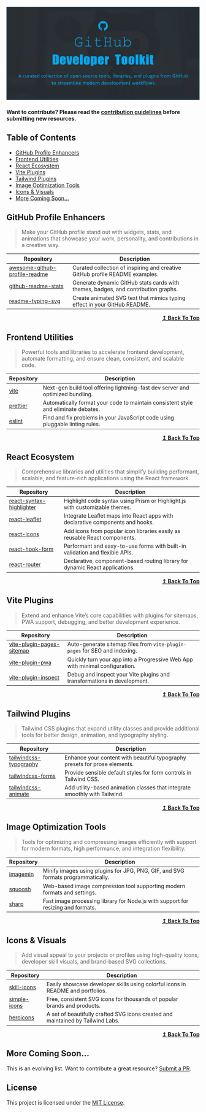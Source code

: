 ![Repository Banner](repobanner.png)

#### Want to contribute? Please read the [contribution guidelines](CONTRIBUTING.md) before submitting new resources.

## Table of Contents

- [GitHub Profile Enhancers](#github-profile-enhancers)
- [Frontend Utilities](#frontend-utilities)
- [React Ecosystem](#react-ecosystem)
- [Vite Plugins](#vite-plugins)
- [Tailwind Plugins](#tailwind-plugins)
- [Image Optimization Tools](#image-optimization-tools)
- [Icons & Visuals](#icons--visuals)
- [More Coming Soon...](#more-coming-soon)

## GitHub Profile Enhancers

> Make your GitHub profile stand out with widgets, stats, and animations that showcase your work, personality, and contributions in a creative way.

| Repository | Description |
|------------|-------------|
| [awesome-github-profile-readme](https://github.com/abhisheknaiidu/awesome-github-profile-readme) | Curated collection of inspiring and creative GitHub profile README examples. |
| [github-readme-stats](https://github.com/anuraghazra/github-readme-stats) | Generate dynamic GitHub stats cards with themes, badges, and contribution graphs. |
| [readme-typing-svg](https://github.com/DenverCoder1/readme-typing-svg) | Create animated SVG text that mimics typing effect in your GitHub README. |

<div align="right">
    <b><a href="#table-of-contents">↥ Back To Top</a></b>
</div>

## Frontend Utilities

> Powerful tools and libraries to accelerate frontend development, automate formatting, and ensure clean, consistent, and scalable code.

| Repository | Description |
|------------|-------------|
| [vite](https://github.com/vitejs/vite) | Next-gen build tool offering lightning-fast dev server and optimized bundling. |
| [prettier](https://github.com/prettier/prettier) | Automatically format your code to maintain consistent style and eliminate debates. |
| [eslint](https://github.com/eslint/eslint) | Find and fix problems in your JavaScript code using pluggable linting rules. |

<div align="right">
    <b><a href="#table-of-contents">↥ Back To Top</a></b>
</div>

## React Ecosystem

> Comprehensive libraries and utilities that simplify building performant, scalable, and feature-rich applications using the React framework.

| Repository | Description |
|------------|-------------|
| [react-syntax-highlighter](https://github.com/react-syntax-highlighter/react-syntax-highlighter) | Highlight code syntax using Prism or Highlight.js with customizable themes. |
| [react-leaflet](https://github.com/PaulLeCam/react-leaflet) | Integrate Leaflet maps into React apps with declarative components and hooks. |
| [react-icons](https://github.com/react-icons/react-icons) | Add icons from popular icon libraries easily as reusable React components. |
| [react-hook-form](https://github.com/react-hook-form/react-hook-form) | Performant and easy-to-use forms with built-in validation and flexible APIs. |
| [react-router](https://github.com/remix-run/react-router) | Declarative, component-based routing library for dynamic React applications. |

<div align="right">
    <b><a href="#table-of-contents">↥ Back To Top</a></b>
</div>

## Vite Plugins

> Extend and enhance Vite’s core capabilities with plugins for sitemaps, PWA support, debugging, and better development experience.

| Repository | Description |
|------------|-------------|
| [vite-plugin-pages-sitemap](https://github.com/hiro-sun/vite-plugin-pages-sitemap) | Auto-generate sitemap files from `vite-plugin-pages` for SEO and indexing. |
| [vite-plugin-pwa](https://github.com/antfu/vite-plugin-pwa) | Quickly turn your app into a Progressive Web App with minimal configuration. |
| [vite-plugin-inspect](https://github.com/antfu/vite-plugin-inspect) | Debug and inspect your Vite plugins and transformations in development. |

<div align="right">
    <b><a href="#table-of-contents">↥ Back To Top</a></b>
</div>

## Tailwind Plugins

> Tailwind CSS plugins that expand utility classes and provide additional tools for better design, animation, and typography styling.

| Repository | Description |
|------------|-------------|
| [tailwindcss-typography](https://github.com/tailwindlabs/tailwindcss-typography) | Enhance your content with beautiful typography presets for prose elements. |
| [tailwindcss-forms](https://github.com/tailwindlabs/tailwindcss-forms) | Provide sensible default styles for form controls in Tailwind CSS. |
| [tailwindcss-animate](https://github.com/jamiebuilds/tailwindcss-animate) | Add utility-based animation classes that integrate smoothly with Tailwind. |

<div align="right">
    <b><a href="#table-of-contents">↥ Back To Top</a></b>
</div>

## Image Optimization Tools

> Tools for optimizing and compressing images efficiently with support for modern formats, high performance, and integration flexibility.

| Repository | Description |
|------------|-------------|
| [imagemin](https://github.com/imagemin/imagemin) | Minify images using plugins for JPG, PNG, GIF, and SVG formats programmatically. |
| [squoosh](https://github.com/GoogleChromeLabs/squoosh) | Web-based image compression tool supporting modern formats and settings. |
| [sharp](https://github.com/lovell/sharp) | Fast image processing library for Node.js with support for resizing and formats. |

<div align="right">
    <b><a href="#table-of-contents">↥ Back To Top</a></b>
</div>

## Icons & Visuals

> Add visual appeal to your projects or profiles using high-quality icons, developer skill visuals, and brand-based SVG collections.

| Repository | Description |
|------------|-------------|
| [skill-icons](https://github.com/tandpfun/skill-icons) | Easily showcase developer skills using colorful icons in README and portfolios. |
| [simple-icons](https://github.com/simple-icons/simple-icons) | Free, consistent SVG icons for thousands of popular brands and products. |
| [heroicons](https://github.com/tailwindlabs/heroicons) | A set of beautifully crafted SVG icons created and maintained by Tailwind Labs. |

<div align="right">
    <b><a href="#table-of-contents">↥ Back To Top</a></b>
</div>

## More Coming Soon...

This is an evolving list. Want to contribute a great resource? [Submit a PR](CONTRIBUTING.md).

## License

This project is licensed under the [MIT License](LICENSE).
